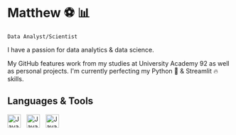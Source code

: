 # Matthew :soccer: :bar_chart:

`Data Analyst/Scientist`
 
I have a passion for data analytics & data science.

My GitHub features work from my studies at University Academy 92 as well as personal projects. I'm currently perfecting my Python :snake: & Streamlit :fire: skills.

## Languages & Tools

<img align="left" alt="JavaScript" width="30px" style="padding-right:10px;" src="https://cdn.jsdelivr.net/gh/devicons/devicon/icons/python/python-plain.svg" />
<img align="left" alt="JavaScript" width="30px" style="padding-right:10px;" src="https://cdn.jsdelivr.net/gh/devicons/devicon@latest/icons/azuresqldatabase/azuresqldatabase-original.svg" />
<img align="left" alt="JavaScript" width="30px" style="padding-right:10px;" src="https://cdn.jsdelivr.net/gh/devicons/devicon@latest/icons/streamlit/streamlit-plain-wordmark.svg" />
<br />

  
  
